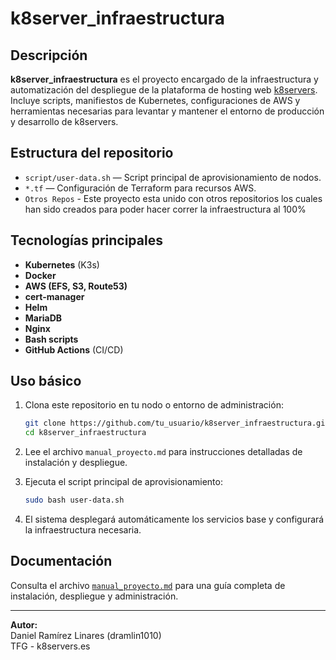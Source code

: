 # k8server_infraestructura

## Descripción

**k8server_infraestructura** es el proyecto encargado de la infraestructura y automatización del despliegue de la plataforma de hosting web [k8servers](https://k8servers.es).  
Incluye scripts, manifiestos de Kubernetes, configuraciones de AWS y herramientas necesarias para levantar y mantener el entorno de producción y desarrollo de k8servers.

## Estructura del repositorio

- `script/user-data.sh` — Script principal de aprovisionamiento de nodos.
- `*.tf` — Configuración de Terraform para recursos AWS.
- `Otros Repos` - Este proyecto esta unido con otros repositorios los cuales han sido creados para poder hacer correr la infraestructura al 100%

## Tecnologías principales

- **Kubernetes** (K3s)
- **Docker**
- **AWS (EFS, S3, Route53)**
- **cert-manager**
- **Helm**
- **MariaDB**
- **Nginx**
- **Bash scripts**
- **GitHub Actions** (CI/CD)

## Uso básico

1. Clona este repositorio en tu nodo o entorno de administración:
    ```bash
    git clone https://github.com/tu_usuario/k8server_infraestructura.git
    cd k8server_infraestructura
    ```

2. Lee el archivo `manual_proyecto.md` para instrucciones detalladas de instalación y despliegue.

3. Ejecuta el script principal de aprovisionamiento:
    ```bash
    sudo bash user-data.sh
    ```

4. El sistema desplegará automáticamente los servicios base y configurará la infraestructura necesaria.

## Documentación

Consulta el archivo [`manual_proyecto.md`](./manual_proyecto.md) para una guía completa de instalación, despliegue y administración.

---

**Autor:**  
Daniel Ramírez Linares (dramlin1010)  
TFG - k8servers.es
